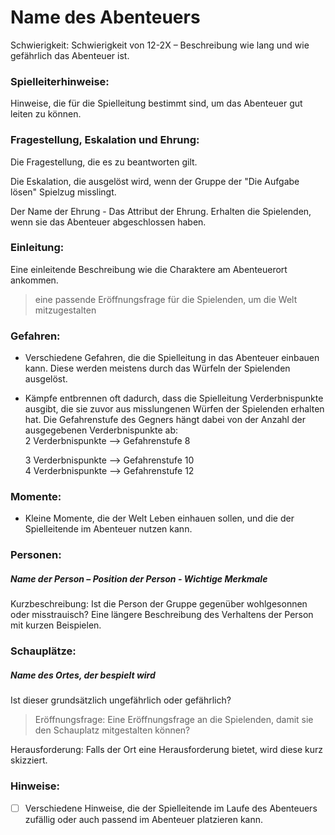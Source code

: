 # Name des Abenteuers

Schwierigkeit: Schwierigkeit von 12-2X –  Beschreibung wie lang und wie gefährlich das Abenteuer ist.

### Spielleiterhinweise:

Hinweise, die für die Spielleitung bestimmt sind, um das Abenteuer gut leiten zu können.

### Fragestellung, Eskalation und Ehrung:

Die Fragestellung, die es zu beantworten gilt. 

Die Eskalation, die ausgelöst wird, wenn der Gruppe der "Die Aufgabe lösen" Spielzug misslingt.

Der Name der Ehrung - Das Attribut der Ehrung. Erhalten die Spielenden, wenn sie das Abenteuer abgeschlossen haben.

### Einleitung:

Eine einleitende Beschreibung wie die Charaktere am Abenteuerort ankommen. 

> eine passende Eröffnungsfrage für die Spielenden, um die Welt mitzugestalten

### Gefahren:

-	Verschiedene Gefahren, die die Spielleitung in das Abenteuer einbauen kann. Diese werden meistens durch das Würfeln der Spielenden ausgelöst.  
-	Kämpfe entbrennen oft dadurch, dass die Spielleitung Verderbnispunkte ausgibt, die sie zuvor aus misslungenen Würfen der Spielenden erhalten hat. Die Gefahrenstufe des Gegners hängt dabei von der Anzahl der ausgegebenen Verderbnispunkte ab:  
    2 Verderbnispunkte --> Gefahrenstufe 8  

 	 3 Verderbnispunkte --> Gefahrenstufe 10  
 	 4 Verderbnispunkte --> Gefahrenstufe 12  

### Momente:

- Kleine Momente, die der Welt Leben einhauen sollen, und die der Spielleitende im Abenteuer nutzen kann.

### Personen:

##### Name der Person – Position der Person - Wichtige Merkmale

Kurzbeschreibung: 
Ist die Person der Gruppe gegenüber wohlgesonnen oder misstrauisch?
Eine längere Beschreibung des Verhaltens der Person mit kurzen Beispielen.

### Schauplätze:

##### Name des Ortes, der bespielt wird

Ist dieser grundsätzlich ungefährlich oder gefährlich?

> Eröffnungsfrage: Eine Eröffnungsfrage an die Spielenden, damit sie den Schauplatz mitgestalten können?

Herausforderung: Falls der Ort eine Herausforderung bietet, wird diese kurz skizziert.

### Hinweise:

-	[   ] Verschiedene Hinweise, die der Spielleitende im Laufe des Abenteuers zufällig oder auch passend im Abenteuer platzieren kann.
